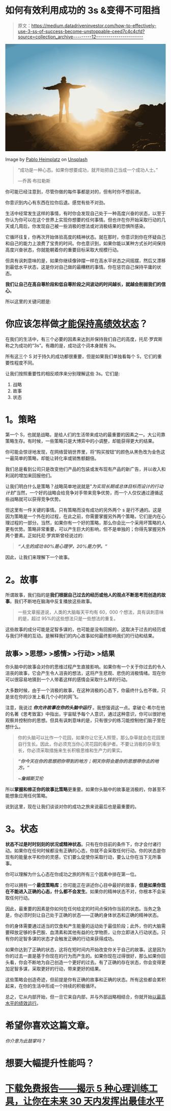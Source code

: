 # 如何有效利用成功的 3s &变得不可阻挡

> 原文：<https://medium.datadriveninvestor.com/how-to-effectively-use-3-ss-of-success-become-unstoppable-ceed7c4c4cfd?source=collection_archive---------12----------------------->

![](img/b28cf295c9267df053f8b3fe23e23fd8.png)

Image by [Pablo Heimplatz](https://unsplash.com/@pabloheimplatz?utm_source=medium&utm_medium=referral) on [Unsplash](https://unsplash.com?utm_source=medium&utm_medium=referral)

> “成功是一种心态。如果你想要成功，就开始把自己当成一个成功人士。”
> 
> —乔茜·布拉勒斯

你可能已经注意到，尽管你做的每件事都是对的，但有时你不想前进。

你意识到内心有东西在拉你后退。感觉有些不对劲。

生活中经常发生这样的事情，有时你会发现自己处于一种高度兴奋的状态，以至于你认为你可以在这个世界上实现你想要的任何事情。但也许在你开始采取行动的几天或几周后，你发现自己被一些消极的想法或对消极结果的恐惧所感染。

它循环往复，你再次开始体验高度的精神状态。就在那时，你意识到你在怀疑自己和自己的能力上浪费了宝贵的时间。你也意识到，如果你能以某种方式长时间保持高度兴奋状态，你就能朝着你的重要目标采取大规模行动。

但具有讽刺意味的是，如果你继续像钟摆一样在高水平状态之间摇摆，然后又漂移到最低水平状态，这是你对自己做的最糟糕的事情。你在惩罚自己保持平庸的状态。

**我们让自己在高自尊阶段和低自尊阶段之间波动的时间越长，就越会削弱我们的信心**。

所以这里的关键问题是:

# 你应该怎样做[才能保持高绩效状态](http://geni.us/BpPu)？

在我们的生活中，有三个必要的因素来达到并保持我们自己的高度，托尼·罗宾斯称之为成功的“3s”。有趣的是，成功这个词本身就有 3s。

所有这三个 S 对于持久的成功都很重要，但是如果我们单独看每个 S，它们的重要性程度不同。

让我们按照重要性的相反顺序来分别理解这些 3s。它们是:

1.  战略
2.  故事
3.  状态

# **1。策略**

第一个 S，也就是战略，是给人们的生活带来成功的最重要的因素之一。大公司靠策略生存。有时候，一些策略只是大博弈中的小调整，却能获得更大的结果。

你可能会惊讶地发现，在网络营销世界里，将“购买按钮”的颜色从黑色改为金色这一最简单的策略，却能让转化率或销售额翻倍。

我们总是看到公司只是改变他们产品的包装或发布现有产品的新广告，并以收入和利润的增加来回报他们。

让我们明白什么是策略？战略简单地说就是"*为实现长期或总体目标而设计的行动计划*"当然，一个好的战略会给竞争对手带来竞争优势，而一个人仅仅通过遵循这些战略就可以获得竞争优势。

但这里有一件关键的事情。只有策略而没有成功的另外两个 s 是行不通的。这是因为策略是一个外在的过程，在此之前，你需要掌握另外两个策略，它们是内在心理过程的一部分。当然，如果你有一个好的策略，那么你会比一个采用坏策略的人更有优势。策略非常重要，可以产生巨大的影响，但不是单独的；你得先掌握另外两个要素。正如托尼·罗宾斯曾经说过的:

> ***“人生的成功 80%是心理学，20%是力学。”***

因此，让我们来理解下一个故事。

# **2。故事**

所谓故事，我们指的是**我们根据自己过去的经历或他人的观点不断思考而创造的故事**。我们不断地在脑海中反复播放这些故事。

> 一些文章报道说，人类的大脑每天平均有 60，000 个想法，具有讽刺意味的是，超过 95%的这些想法只是一些想法的重复。

这些故事的成分可能是足智多谋的，也可能是没有回报的，这取决于过去的经历或与我们环境的互动。是解释我们的内心故事如何最终影响我们的行动和结果。

## **故事> >思想> >感情> >行动> >结果**

你头脑中的故事会对你的思维过程产生直接影响。如果你有一个关于你过去的令人沮丧的故事，它会产生令人沮丧的想法，这将产生悲观、悲伤的消极情绪。现在你可以很容易地猜到一个人带着这样的感情会采取什么样的行动。

大多数时候，由于一个消极的故事，在这种消极的心态下，你最终什么也不做，只是坐在你的沙发上看几个小时的网飞。

注意，我说过 ***你允许故事在你的头脑中运行*** 。我想强调这一点。拿破仑·希尔在他的名著《思考致富》中指出，宇宙赋予每个人意识，通过这种意识，你可以很好地观察并控制你的思想。但具有讽刺意味的是，只有很少的练习能控制他们脑子里在想什么。

> 你的头脑可以比作一个花园，如果你让它无人照管，那么杂草就会在花园里自行生长。因此，你必须充当你心灵花园的看护者。不要让消极的杂草生长，你必须采取措施来生长积极思维和生产力的果实。

> ***“你今天在你的思想把你带到的地方；明天你将会是你的思想带你去的地方。”***
> 
> ***~詹姆斯艾伦***

所以**掌握和修正你的故事比策略**更重要。如果你头脑中的故事是消极的，你甚至不能想象应用任何策略。

说到这里，现在让我们谈谈对你的成功之旅来说最后也是最重要的。

# **3。状态**

**状态不过是时时刻刻的状况或精神状态**。只有在你目前的条件下，你才会付诸行动。如果你在任何时候都没有正确的心态，你就不会采取任何行动。你的状态是你现有的能量水平和你的灵感，它们要么促使你采取行动，要么让你在当下无所事事。

你可以理解为什么心态在你成功之旅的所有三个因素中排在第一位。

你可以拥有一个**最佳策略库**；你可能正在讲述你心目中最好的故事，**但是如果你现在不能进入正确的心态，什么都不会发生**。如果你的精神状态不对，你根本不会采取任何行动。

因此，最重要的因素是你如何在任何给定的时间点保持你当前的状态。当务之急是，你必须时刻让自己处于正确的状态——正确的身体状态和正确的精神状态。

你的身体需要通过适当的饮食和产生能量的运动处于最佳阶段；此外，你的大脑需要释放足够的多巴胺、血清素和其他有益的化学物质，让你立即进入行动状态。只有你的足智多谋的状态才会触发正确的行动来获得成功。

如果你达到了正确的状态，这将在短时间内开始改变你关于自己的故事。这是因为你的过去一直是基于你现在的行为而产生的。如果你现在过得很好，那么如果你回头看，你会不断地为自己创造一个更好的过去。有了正确的存在状态，你会变得更加足智多谋，采取更好的行动，带来更好的结果。

这些策略会创造奇迹，但前提是你有正确的故事和正确的状态。所有这些都会累积起来，在你的生活中形成一个持续的积极循环。

总之，它从内部开始，但一旦它来自内部，并与外部战略相结合，你就开始[以最高水平的绩效运行](http://geni.us/BpPu)。

# 希望你喜欢这篇文章。

*你介意为此鼓掌吗？*

# 想要大幅提升性能吗？

# [下载免费报告——揭示 5 种心理训练工具，让你在未来 30 天内发挥出最佳水平](http://sombathla.lpages.co/mentalshifts/)